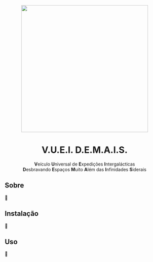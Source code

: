 <div align="center">
  <img src="https://github.com/diksown/vuei/assets/49994083/280e0cb3-fe01-4f10-ad2e-a6a820003b9c" height="400px"/>
  <h1>V.U.E.I. D.E.M.A.I.S.</h1>
  <div>
    <b>V</b>eículo <b>U</b>niversal de <b>E</b>xpedições <b>I</b>ntergalácticas
  </div>
  <div>
    <b>D</b>esbravando <b>E</b>spaços <b>M</b>uito <b>A</b>lém das <b>I</b>nfinidades <b>S</b>iderais
  </div>
</div>

## Sobre

🚧

## Instalação

🚧

## Uso

🚧

